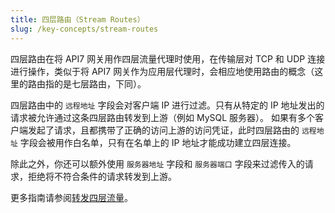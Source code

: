 ```yaml
---
title: 四层路由（Stream Routes）
slug: /key-concepts/stream-routes
---
```


四层路由在将 API7 网关用作四层流量代理时使用，在传输层对 TCP 和 UDP 连接进行操作，类似于将 API7 网关作为应用层代理时，会相应地使用路由的概念（这里的路由指的是七层路由，下同）。

四层路由中的 `远程地址` 字段会对客户端 IP 进行过滤。只有从特定的 IP 地址发出的请求被允许通过这条四层路由转发到上游（例如 MySQL 服务器）。
如果有多个客户端发起了请求，且都携带了正确的访问上游的访问凭证，此时四层路由的 `远程地址` 字段会被用作白名单，只有在名单上的 IP 地址才能成功建立四层连接。

除此之外，你还可以额外使用 `服务器地址` 字段和 `服务器端口` 字段来过滤传入的请求，拒绝将不符合条件的请求转发到上游。

更多指南请参阅[转发四层流量](../getting-started/proxy-l4-traffic.md)。

